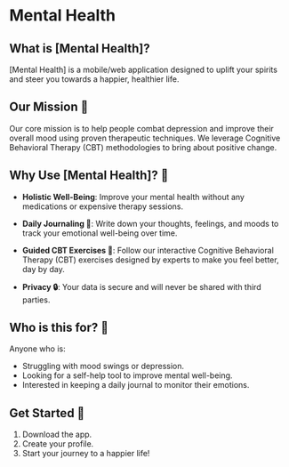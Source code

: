 # Mental Health

## What is [Mental Health]?

[Mental Health] is a mobile/web application designed to uplift your spirits and steer you towards a happier, healthier
life.

## Our Mission 🌟

Our core mission is to help people combat depression and improve their overall mood using proven therapeutic techniques.
We leverage Cognitive Behavioral Therapy (CBT) methodologies to bring about positive change.

## Why Use [Mental Health]? 🤔

- **Holistic Well-Being**: Improve your mental health without any medications or expensive therapy sessions.

- **Daily Journaling 📝**: Write down your thoughts, feelings, and moods to track your emotional well-being over time.

- **Guided CBT Exercises 🌈**: Follow our interactive Cognitive Behavioral Therapy (CBT) exercises designed by experts to
  make you feel better, day by day.

- **Privacy 🔒**: Your data is secure and will never be shared with third parties.

## Who is this for? 🎯

Anyone who is:

- Struggling with mood swings or depression.
- Looking for a self-help tool to improve mental well-being.
- Interested in keeping a daily journal to monitor their emotions.

## Get Started 🚀

1. Download the app.
2. Create your profile.
3. Start your journey to a happier life!


